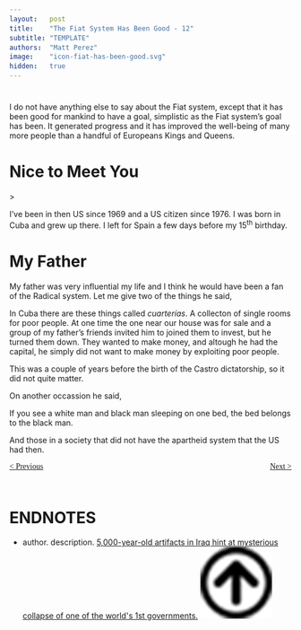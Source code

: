 ```yaml
---
layout:   post
title:    "The Fiat System Has Been Good - 12"
subtitle: "TEMPLATE"
authors:  "Matt Perez"
image:    "icon-fiat-has-been-good.svg"
hidden:   true
---
```


<div style="display:none; ">
 <p>Time for an alternative.</p>
</div>

<h1></h1>
 <p>I do not have anything else to say about the Fiat system, except that it has been good for mankind to have a goal, simplistic as the Fiat system&rsquo;s goal has been. It generated progress and it has improved the well-being of many more people than a handful of Europeans Kings and Queens.</p>

<h1>Nice to Meet You</h1>>
 <p>I&rsquo;ve been in then US since 1969 and a US citizen since 1976. I was born in Cuba and grew up there. I left for Spain a few days before my 15<sup>th</sup> birthday.</p>

<h1>My Father</h1>
 <p>My father was very influential my life and I think he would have been a fan of the Radical system. Let me give two of the things he said,</p>
  <div class="_citation">
   <p>In Cuba there are these things called <em>cuarterías</em>. A collecton of single rooms for poor people. At one time the one near our house was for sale and a group of my father&rsquo;s friends invited him to joined them to invest, but he turned them down. They wanted to make money, and altough he had the capital, he simply did not want to make money by exploiting poor people.</p>
  </div>
 <p>This was a couple of years before the birth of the Castro dictatorship, so it did not quite matter.</p>
 <p>On another occassion he said,
  <div class="_citation">
   <p>If you see a white man and black man sleeping on one bed, the bed belongs to the black man.</p>
  </div>
 <p>And those in a society that did not have the apartheid system that the US had then.</p>

<div style="margin-bottom:1in; font-family: American Typewriter, serif; ">
 <span style="float:left; ">
  <a href="https://radicalcompanies.com/2024/12/13/010-the-fiat-system-has-been-good">&lt; Previous</a>
 </span>
 <span style="float:right; ">
  <a href="https://radicalcompanies.com/2024/12/15/012-the-fiat-system-has-been-good">Next &gt;</a>
 </span>
</div>

<h1 class="_section">ENDNOTES</h1>
 <ul>
  <li id="en01">
   <p class="_list-item">
    author.
    description.
    <a href="https://www.livescience.com/archaeology/5000-year-old-artifacts-in-iraq-hint-at-mysterious-collapse-of-one-of-the-worlds-1st-governments?utm_source=Live+Audience&utm_campaign=8caf16c576-nature-briefing-daily-20241209&utm_medium=email&utm_term=0_b27a691814-8caf16c576-51193576" target='_blank'>5,000-year-old artifacts in Iraq hint at mysterious collapse of one of the world's 1st governments.</a>
    <a class="_uparrow" href="#bm01"><img src="/assets/img/arrow-up-icon.png"></a>
   </p>
  </li>
 </ul>
